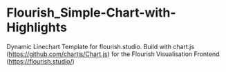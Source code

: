 # Flourish_Simple-Chart-with-Highlights

Dynamic Linechart Template for flourish.studio. Build with chart.js (https://github.com/chartjs/Chart.js) for the Flourish Visualisation Frontend (https://flourish.studio/)
